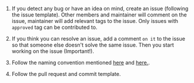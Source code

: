 1. If you detect any bug or have an idea on mind, create an issue (following the issue template). Other members and maintainer will comment on the issue, maintainer will add relevant tags to the issue. Only issues with `approved` tag can be contributed to.

2. If you think you can resolve an issue, add a comment `on it` to the issue so that someone else doesn't solve the same issue. Then you start working on the issue (Important!).

3. Follow the naming convention mentioned [here](http://jeroenmols.com/blog/2016/03/07/resourcenaming/) and [here.](https://github.com/ribot/android-guidelines/blob/master/project_and_code_guidelines.md).

4. Follow the pull request and commit template.

